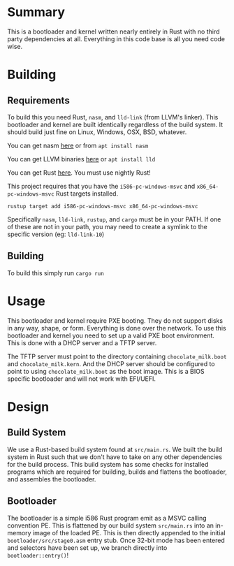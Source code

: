 # Summary

This is a bootloader and kernel written nearly entirely in Rust with no third
party dependencies at all. Everything in this code base is all you need code
wise.

# Building

## Requirements

To build this you need Rust, `nasm`, and `lld-link` (from LLVM's linker). This
bootloader and kernel are built identically regardless of the build system. It
should build just fine on Linux, Windows, OSX, BSD, whatever.

You can get nasm [here](https://nasm.us/) or from `apt install nasm`

You can get LLVM binaries [here](https://llvm.org/builds/) or `apt install lld`

You can get Rust [here](https://rustup.rs/). You must use nightly Rust!

This project requires that you have the `i586-pc-windows-msvc` and
`x86_64-pc-windows-msvc` Rust targets installed.

`rustup target add i586-pc-windows-msvc x86_64-pc-windows-msvc`

Specifically `nasm`, `lld-link`, `rustup`, and `cargo` must be in your PATH. If
one of these are not in your path, you may need to create a symlink to the
specific version (eg: `lld-link-10`)

## Building

To build this simply run `cargo run`

# Usage

This bootloader and kernel require PXE booting. They do not support disks in
any way, shape, or form. Everything is done over the network. To use this
bootloader and kernel you need to set up a valid PXE boot environment. This is
done with a DHCP server and a TFTP server.

The TFTP server must point to the directory containing `chocolate_milk.boot`
and `chocolate_milk.kern`. And the DHCP server should be configured to point
to using `chocolate_milk.boot` as the boot image. This is a BIOS specific
bootloader and will not work with EFI/UEFI.

# Design

## Build System

We use a Rust-based build system found at `src/main.rs`. We built the build
system in Rust such that we don't have to take on any other dependencies for
the build process. This build system has some checks for installed programs
which are required for building, builds and flattens the bootloader, and
assembles the bootloader.

## Bootloader

The bootloader is a simple i586 Rust program emit as a MSVC calling convention
PE. This is flattened by our build system `src/main.rs` into an
in-memory image of the loaded PE. This is then directly appended to the initial
`bootloader/src/stage0.asm` entry stub. Once 32-bit mode has been entered and
selectors have been set up, we branch directly into `bootloader::entry()`!

